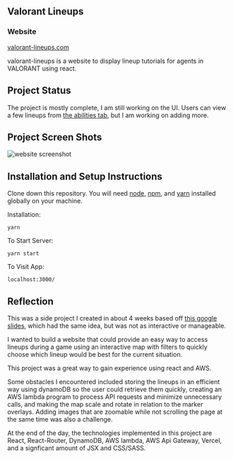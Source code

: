 ## Valorant Lineups

### Website

[valorant-lineups.com](https://valorant-lineups.com)

valorant-lineups is a website to display lineup tutorials for agents in VALORANT using react.

## Project Status

The project is mostly complete, I am still working on the UI. Users can view a few lineups from [the abilities tab](https://valorant-lineups.com/abilities), but I am working on adding more.

## Project Screen Shots

![website screenshot](https://i.imgur.com/Rb4uGld.png)

## Installation and Setup Instructions

Clone down this repository. You will need [node](https://nodejs.org/en/), [npm](https://nodejs.org/en/), and [yarn](https://classic.yarnpkg.com/lang/en/docs/install/#windows-stable) installed globally on your machine.

Installation:

`yarn`

To Start Server:

`yarn start`

To Visit App:

`localhost:3000/`

## Reflection

This was a side project I created in about 4 weeks based off [this google slides](https://docs.google.com/presentation/d/1lC66dZQBioIc2E_sOvXS3ZoNykfSPl0Xj5qaDqknwwA/present?slide=id.g8d7eda0435_9_159), which had the same idea, but was not as interactive or manageable.

I wanted to build a website that could provide an easy way to access lineups during a game using an interactive map with filters to quickly choose which lineup would be best for the current situation.

This project was a great way to gain experience using react and AWS.

Some obstacles I encountered included storing the lineups in an efficient way using dynamoDB so the user could retrieve them quickly, creating an AWS lambda program to process API requests and minimize unnecessary calls, and making the map scale and rotate in relation to the marker overlays. Adding images that are zoomable while not scrolling the page at the same time was also a challenge.

At the end of the day, the technologies implemented in this project are React, React-Router, DynamoDB, AWS lambda, AWS Api Gateway, Vercel, and a signficant amount of JSX and CSS/SASS.
